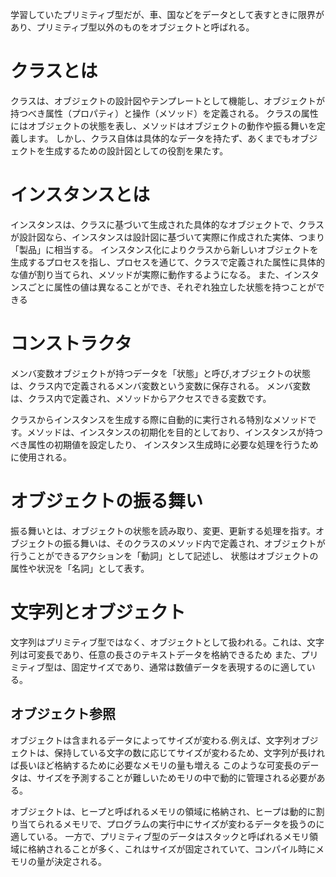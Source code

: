 学習していたプリミティブ型だが、車、国などをデータとして表すときに限界があり、プリミティブ型以外のものをオブジェクトと呼ばれる。

# クラスとは
クラスは、オブジェクトの設計図やテンプレートとして機能し、オブジェクトが持つべき属性（プロパティ）と操作（メソッド）を定義される。
クラスの属性にはオブジェクトの状態を表し、メソッドはオブジェクトの動作や振る舞いを定義します。
しかし、クラス自体は具体的なデータを持たず、あくまでもオブジェクトを生成するための設計図としての役割を果たす。

# インスタンスとは
インスタンスは、クラスに基づいて生成された具体的なオブジェクトで、クラスが設計図なら、インスタンスは設計図に基づいて実際に作成された実体、つまり「製品」に相当する。
インスタンス化によりクラスから新しいオブジェクトを生成するプロセスを指し、プロセスを通じて、クラスで定義された属性に具体的な値が割り当てられ、メソッドが実際に動作するようになる。
また、インスタンスごとに属性の値は異なることができ、それぞれ独立した状態を持つことができる

# コンストラクタ

メンバ変数オブジェクトが持つデータを「状態」と呼び,オブジェクトの状態は、クラス内で定義されるメンバ変数という変数に保存される。
メンバ変数は、クラス内で定義され、メソッドからアクセスできる変数です。

クラスからインスタンスを生成する際に自動的に実行される特別なメソッドです。メソッドは、インスタンスの初期化を目的としており、インスタンスが持つべき属性の初期値を設定したり、
インスタンス生成時に必要な処理を行うために使用される。

# オブジェクトの振る舞い
振る舞いとは、オブジェクトの状態を読み取り、変更、更新する処理を指す。オブジェクトの振る舞いは、そのクラスのメソッド内で定義され、オブジェクトが行うことができるアクションを「動詞」として記述し、
状態はオブジェクトの属性や状況を「名詞」として表す。

# 文字列とオブジェクト
文字列はプリミティブ型ではなく、オブジェクトとして扱われる。これは、文字列は可変長であり、任意の長さのテキストデータを格納できるため
また、プリミティブ型は、固定サイズであり、通常は数値データを表現するのに適している。

## オブジェクト参照
オブジェクトは含まれるデータによってサイズが変わる.例えば、文字列オブジェクトは、保持している文字の数に応じてサイズが変わるため、文字列が長ければ長いほど格納するために必要なメモリの量も増える
このような可変長のデータは、サイズを予測することが難しいためモリの中で動的に管理される必要がある。

オブジェクトは、ヒープと呼ばれるメモリの領域に格納され、ヒープは動的に割り当てられるメモリで、プログラムの実行中にサイズが変わるデータを扱うのに適している。
一方で、プリミティブ型のデータはスタックと呼ばれるメモリ領域に格納されることが多く、これはサイズが固定されていて、コンパイル時にメモリの量が決定される。
